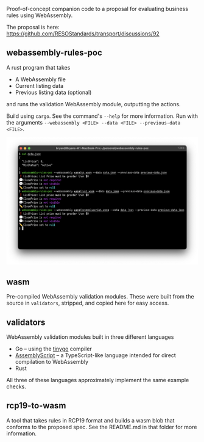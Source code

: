 Proof-of-concept companion code to a proposal for evaluating business rules
using WebAssembly.

The proposal is here: https://github.com/RESOStandards/transport/discussions/92

## webassembly-rules-poc

A rust program that takes

- A WebAssembly file
- Current listing data
- Previous listing data (optional)

and runs the validation WebAssembly module, outputting the actions.

Build using `cargo`. See the command's `--help` for more information. Run with
the arguments `--webassembly <FILE> --data <FILE> --previous-data <FILE>`.

![A terminal showing the output of the webassembly-rules-poc command](terminal.png)

## wasm

Pre-compiled WebAssembly validation modules. These were built from the source in
`validators`, stripped, and copied here for easy access.

## validators

WebAssembly validation modules built in three different languages

- Go – using the [tinygo] compiler
- [AssemblyScript] – a TypeScript-like language intended for direct compilation
  to WebAssembly
- Rust

All three of these languages approximately implement the same example checks.

## rcp19-to-wasm

A tool that takes rules in RCP19 format and builds a wasm blob that conforms to
the proposed spec. See the README.md in that folder for more information. 

[tinygo]: https://tinygo.org/
[AssemblyScript]: https://www.assemblyscript.org/
